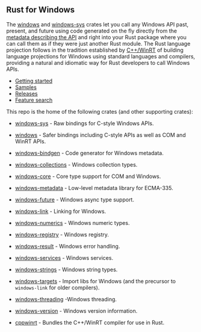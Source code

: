 ## Rust for Windows

The [windows](https://crates.io/crates/windows) and [windows-sys](https://crates.io/crates/windows-sys) crates let you call any Windows API past, present, and future using code generated on the fly directly from the [metadata describing the API](https://github.com/microsoft/windows-rs/tree/master/crates/libs/bindgen/default) and right into your Rust package where you can call them as if they were just another Rust module. The Rust language projection follows in the tradition established by [C++/WinRT](https://github.com/microsoft/cppwinrt) of building language projections for Windows using standard languages and compilers, providing a natural and idiomatic way for Rust developers to call Windows APIs.

* [Getting started](https://kennykerr.ca/rust-getting-started/)
* [Samples](https://github.com/microsoft/windows-rs/tree/master/crates/samples)
* [Releases](https://github.com/microsoft/windows-rs/releases)
* [Feature search](https://microsoft.github.io/windows-rs/features)

This repo is the home of the following crates (and other supporting crates):

* [windows-sys](https://crates.io/crates/windows-sys) - Raw bindings for C-style Windows APIs.
* [windows](https://crates.io/crates/windows) - Safer bindings including C-style APIs as well as COM and WinRT APIs.

* [windows-bindgen](https://crates.io/crates/windows-bindgen) - Code generator for Windows metadata.
* [windows-collections](https://crates.io/crates/windows-collections) - Windows collection types.
* [windows-core](https://crates.io/crates/windows-core) - Core type support for COM and Windows.
* [windows-metadata](https://crates.io/crates/windows-metadata) - Low-level metadata library for ECMA-335.
* [windows-future](https://crates.io/crates/windows-future) - Windows async type support.
* [windows-link](https://crates.io/crates/windows-link) - Linking for Windows.
* [windows-numerics](https://crates.io/crates/windows-numerics) - Windows numeric types.
* [windows-registry](https://crates.io/crates/windows-registry) - Windows registry.
* [windows-result](https://crates.io/crates/windows-result) - Windows error handling.
* [windows-services](https://crates.io/crates/windows-services) - Windows services.
* [windows-strings](https://crates.io/crates/windows-strings) - Windows string types.
* [windows-targets](https://crates.io/crates/windows-targets) - Import libs for Windows (and the precursor to `windows-link` for older compilers).
* [windows-threading](https://crates.io/crates/windows-threading) -Windows threading.
* [windows-version](https://crates.io/crates/windows-version) - Windows version information.

* [cppwinrt](https://crates.io/crates/cppwinrt) - Bundles the C++/WinRT compiler for use in Rust.
